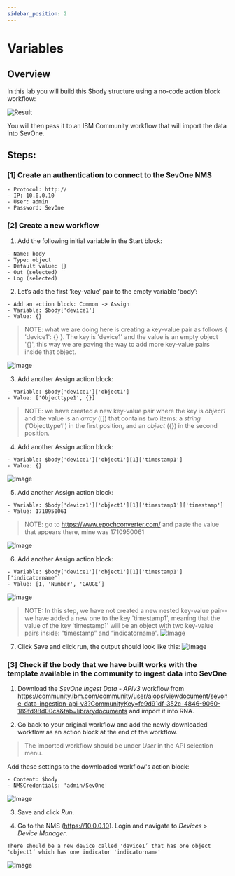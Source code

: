 ```yaml
---
sidebar_position: 2
---
```


# Variables

## Overview

In this lab you will build this $body structure using a no-code action block workflow:

![Result](img/Lab_Variables/variables.1.png)

You will then pass it to an IBM Community workflow that will import the data into SevOne.

## Steps:
### [1] Create an authentication to connect to the SevOne NMS
```
- Protocol: http://
- IP: 10.0.0.10
- User: admin
- Password: SevOne
```

### [2] Create a new workflow
1. Add the following initial variable in the Start block:
```
- Name: body
- Type: object
- Default value: {}
- Out (selected)
- Log (selected)
```

2. Let’s add the first ‘key-value’ pair to the empty variable ‘body’:
```
- Add an action block: Common -> Assign
- Variable: $body['device1']
- Value: {}
```

> NOTE: what we are doing here is creating a key-value pair as follows { 'device1': {} }. The key is 'device1' and the value is an empty object '{}', this way we are paving the way to add more key-value pairs inside that object.

![Image](img/Lab_Variables/body1.png)

3. Add another Assign action block:
```
- Variable: $body['device1']['object1']
- Value: ['Objecttype1', {}]
```

> NOTE: we have created a new key-value pair where the key is _object1_ and the value is an _array_ ([]) that contains two items: a _string_ ('Objecttype1') in the first position, and an _object_ ({}) in the second position.

4. Add another Assign action block:
```
- Variable: $body['device1']['object1'][1]['timestamp1']
- Value: {}
```

![Image](img/Lab_Variables/body2.png)

5. Add another Assign action block:
```
- Variable: $body['device1']['object1'][1]['timestamp1']['timestamp']
- Value: 1710950061 
```
> NOTE: go to https://www.epochconverter.com/ and paste the value that 
appears there, mine was 1710950061 

![Image](img/Lab_Variables/body3.png)

6. Add another Assign action block:
```
- Variable: $body['device1']['object1'][1]['timestamp1']['indicatorname']
- Value: [1, 'Number', 'GAUGE’]
```
![Image](img/Lab_Variables/body4a.png)
> NOTE: In this step, we have not created a new nested key-value pair--we have added a new one to the key 'timestamp1', meaning that the value of the key 'timestamp1' will be an object with two key-value pairs inside:  “timestamp” and “indicatorname”.
![Image](img/Lab_Variables/body4.png)

7. Click Save and click run, the output should look like this:
![Image](img/Lab_Variables/body5.png)



### [3] Check if the body that we have built works with the template available in the community to ingest data into SevOne
1. Download the _SevOne Ingest Data - APIv3_ workflow from https://community.ibm.com/community/user/aiops/viewdocument/sevone-data-ingestion-api-v3?CommunityKey=fe9d91df-352c-4846-9060-189fd98d00ca&tab=librarydocuments and import it into RNA.

2. Go back to your original workflow and add the newly downloaded workflow as an action block at the end of the workflow. 
> The imported workflow should be under _User_ in the API selection menu.

Add these settings to the downloaded workflow's action block:

```
- Content: $body
- NMSCredentials: 'admin/SevOne'
```

![Image](img/Lab_Variables/body6.png)

3. Save and click _Run_.

4. Go to the NMS (https://10.0.0.10).  Login and navigate to _Devices_ > _Device Manager_.
```
There should be a new device called 'device1’ that has one object 'object1’ which has one indicator 'indicatorname'
```
![Image](img/Lab_Variables/device_mgr.png)